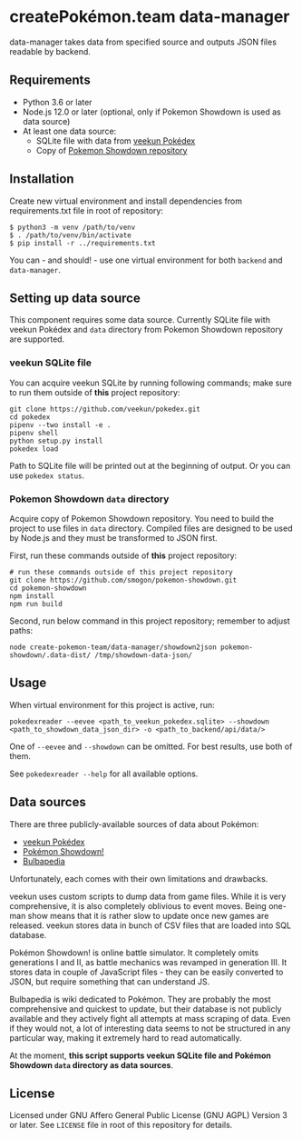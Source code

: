 # createPokémon.team data-manager

data-manager takes data from specified source and outputs JSON files readable by backend.

## Requirements

* Python 3.6 or later
* Node.js 12.0 or later (optional, only if Pokemon Showdown is used as data source)
* At least one data source:
    * SQLite file with data from [veekun Pokédex](https://github.com/veekun/pokedex)
    * Copy of [Pokemon Showdown repository](https://github.com/Zarel/Pokemon-Showdown)

## Installation

Create new virtual environment and install dependencies from requirements.txt file in root of repository:

```
$ python3 -m venv /path/to/venv
$ . /path/to/venv/bin/activate
$ pip install -r ../requirements.txt
```

You can - and should! - use one virtual environment for both `backend` and `data-manager`.

## Setting up data source

This component requires some data source. Currently SQLite file with veekun Pokédex and `data` directory from Pokemon Showdown repository are supported.

### veekun SQLite file

You can acquire veekun SQLite by running following commands; make sure to run them outside of **this** project repository:

```
git clone https://github.com/veekun/pokedex.git
cd pokedex
pipenv --two install -e .
pipenv shell
python setup.py install
pokedex load
```

Path to SQLite file will be printed out at the beginning of output. Or you can use `pokedex status`.

### Pokemon Showdown `data` directory

Acquire copy of Pokemon Showdown repository. You need to build the project to use files in `data` directory. Compiled files are designed to be used by Node.js and they must be transformed to JSON first.

First, run these commands outside of **this** project repository:

```
# run these commands outside of this project repository
git clone https://github.com/smogon/pokemon-showdown.git
cd pokemon-showdown
npm install
npm run build
```

Second, run below command in this project repository; remember to adjust paths:

```
node create-pokemon-team/data-manager/showdown2json pokemon-showdown/.data-dist/ /tmp/showdown-data-json/
```

## Usage

When virtual environment for this project is active, run:

```
pokedexreader --eevee <path_to_veekun_pokedex.sqlite> --showdown <path_to_showdown_data_json_dir> -o <path_to_backend/api/data/>
```

One of `--eevee` and `--showdown` can be omitted. For best results, use both of them.

See `pokedexreader --help` for all available options.

## Data sources

There are three publicly-available sources of data about Pokémon:

* [veekun Pokédex](https://veekun.com/dex)
* [Pokémon Showdown!](https://pokemonshowdown.com/)
* [Bulbapedia](https://bulbapedia.bulbagarden.net/)

Unfortunately, each comes with their own limitations and drawbacks.

veekun uses custom scripts to dump data from game files. While it is very comprehensive, it is also completely oblivious to event moves. Being one-man show means that it is rather slow to update once new games are released. veekun stores data in bunch of CSV files that are loaded into SQL database.

Pokémon Showdown! is online battle simulator. It completely omits generations I and II, as battle mechanics was revamped in generation III. It stores data in couple of JavaScript files - they can be easily converted to JSON, but require something that can understand JS.

Bulbapedia is wiki dedicated to Pokémon. They are probably the most comprehensive and quickest to update, but their database is not publicly available and they actively fight all attempts at mass scraping of data. Even if they would not, a lot of interesting data seems to not be structured in any particular way, making it extremely hard to read automatically.

At the moment, **this script supports veekun SQLite file and Pokémon Showdown `data` directory as data sources**.

## License

Licensed under GNU Affero General Public License (GNU AGPL) Version 3 or later.
See `LICENSE` file in root of this repository for details.
